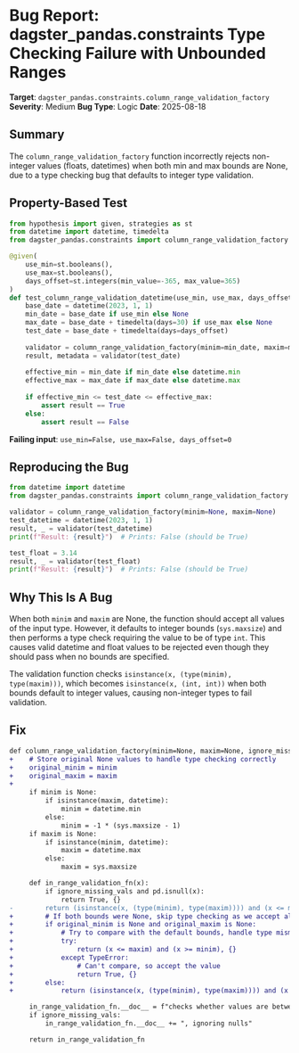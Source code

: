 # Bug Report: dagster_pandas.constraints Type Checking Failure with Unbounded Ranges

**Target**: `dagster_pandas.constraints.column_range_validation_factory`
**Severity**: Medium
**Bug Type**: Logic
**Date**: 2025-08-18

## Summary

The `column_range_validation_factory` function incorrectly rejects non-integer values (floats, datetimes) when both min and max bounds are None, due to a type checking bug that defaults to integer type validation.

## Property-Based Test

```python
from hypothesis import given, strategies as st
from datetime import datetime, timedelta
from dagster_pandas.constraints import column_range_validation_factory

@given(
    use_min=st.booleans(),
    use_max=st.booleans(),
    days_offset=st.integers(min_value=-365, max_value=365)
)
def test_column_range_validation_datetime(use_min, use_max, days_offset):
    base_date = datetime(2023, 1, 1)
    min_date = base_date if use_min else None
    max_date = base_date + timedelta(days=30) if use_max else None
    test_date = base_date + timedelta(days=days_offset)
    
    validator = column_range_validation_factory(minim=min_date, maxim=max_date)
    result, metadata = validator(test_date)
    
    effective_min = min_date if min_date else datetime.min
    effective_max = max_date if max_date else datetime.max
    
    if effective_min <= test_date <= effective_max:
        assert result == True
    else:
        assert result == False
```

**Failing input**: `use_min=False, use_max=False, days_offset=0`

## Reproducing the Bug

```python
from datetime import datetime
from dagster_pandas.constraints import column_range_validation_factory

validator = column_range_validation_factory(minim=None, maxim=None)
test_datetime = datetime(2023, 1, 1)
result, _ = validator(test_datetime)
print(f"Result: {result}")  # Prints: False (should be True)

test_float = 3.14
result, _ = validator(test_float)
print(f"Result: {result}")  # Prints: False (should be True)
```

## Why This Is A Bug

When both `minim` and `maxim` are None, the function should accept all values of the input type. However, it defaults to integer bounds (`sys.maxsize`) and then performs a type check requiring the value to be of type `int`. This causes valid datetime and float values to be rejected even though they should pass when no bounds are specified.

The validation function checks `isinstance(x, (type(minim), type(maxim)))`, which becomes `isinstance(x, (int, int))` when both bounds default to integer values, causing non-integer types to fail validation.

## Fix

```diff
def column_range_validation_factory(minim=None, maxim=None, ignore_missing_vals=False):
+    # Store original None values to handle type checking correctly
+    original_minim = minim
+    original_maxim = maxim
+    
     if minim is None:
         if isinstance(maxim, datetime):
             minim = datetime.min
         else:
             minim = -1 * (sys.maxsize - 1)
     if maxim is None:
         if isinstance(minim, datetime):
             maxim = datetime.max
         else:
             maxim = sys.maxsize

     def in_range_validation_fn(x):
         if ignore_missing_vals and pd.isnull(x):
             return True, {}
-        return (isinstance(x, (type(minim), type(maxim)))) and (x <= maxim) and (x >= minim), {}
+        # If both bounds were None, skip type checking as we accept all types
+        if original_minim is None and original_maxim is None:
+            # Try to compare with the default bounds, handle type mismatches gracefully
+            try:
+                return (x <= maxim) and (x >= minim), {}
+            except TypeError:
+                # Can't compare, so accept the value
+                return True, {}
+        else:
+            return (isinstance(x, (type(minim), type(maxim)))) and (x <= maxim) and (x >= minim), {}

     in_range_validation_fn.__doc__ = f"checks whether values are between {minim} and {maxim}"
     if ignore_missing_vals:
         in_range_validation_fn.__doc__ += ", ignoring nulls"

     return in_range_validation_fn
```